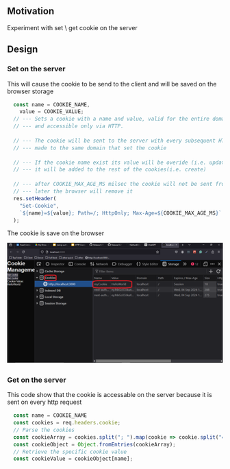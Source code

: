 <h2>Motivation</h2>
Experiment with set \ get cookie on the server

<h2>Design</h2>
<h3>Set on the server</h3>
This will cause the cookie to be send to the client and will be saved on the browser storage

```ts
  const name = COOKIE_NAME,
    value = COOKIE_VALUE;
  // --- Sets a cookie with a name and value, valid for the entire domain,
  // --- and accessible only via HTTP.

  // --- The cookie will be sent to the server with every subsequent HTTP request
  // --- made to the same domain that set the cookie

  // --- If the cookie name exist its value will be overide (i.e. update) otherwise
  // --- it will be added to the rest of the cookies(i.e. create)

  // --- after COOKIE_MAX_AGE_MS milsec the cookie will not be sent from the client and  
  // --- later the browser will remove it
  res.setHeader(
    "Set-Cookie",
    `${name}=${value}; Path=/; HttpOnly; Max-Age=${COOKIE_MAX_AGE_MS}`
  );
```

The cookie is save on the browser

<img src='./figs/cookies-on-browser.png'/>

<h3>Get on the server</h3>
This code show that the cookie is accessable on the server because it is sent on every http request

```ts
  const name = COOKIE_NAME
  const cookies = req.headers.cookie;
  // Parse the cookies
  const cookieArray = cookies.split("; ").map(cookie => cookie.split("="));
  const cookieObject = Object.fromEntries(cookieArray);
  // Retrieve the specific cookie value
  const cookieValue = cookieObject[name];
```

